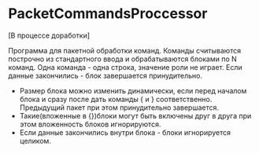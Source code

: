 # PacketCommandsProccessor
[В процессе доработки]

Программа для пакетной обработки команд. Команды считываются построчно из стандартного
ввода и обрабатываются блоками по N команд. Одна команда - одна строка, значение роли не играет. Если
данные закончились - блок завершается принудительно.
+ Размер блока можно изменить динамически, если перед началом блока и сразу после дать команды { и }
соответственно. Предыдущий пакет при этом принудительно завершается.
+ Такие(вложенные в {})блоки могут быть включены друг в друга при этом вложенность блоков игнорируются.
+ Если данные закончились внутри блока - блоки игнорируется целиком.
